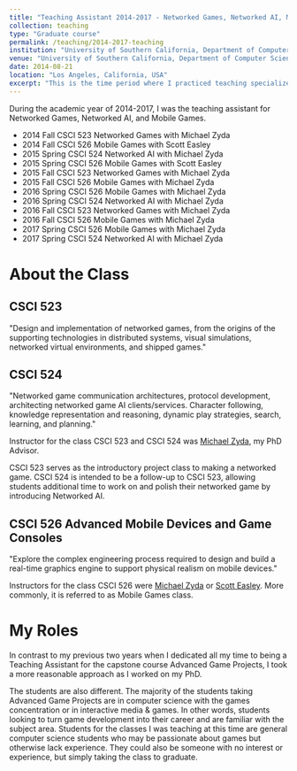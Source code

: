 ```yaml
---
title: "Teaching Assistant 2014-2017 - Networked Games, Networked AI, Mobile Games"
collection: teaching
type: "Graduate course"
permalink: /teaching/2014-2017-teaching
institution: "University of Southern California, Department of Computer Science"
venue: "University of Southern California, Department of Computer Science"
date: 2014-08-21
location: "Los Angeles, California, USA"
excerpt: "This is the time period where I practiced teaching specialized topics to a general audience."
---
```


During the academic year of 2014-2017, I was the teaching assistant for Networked Games, Networked AI, and Mobile Games.
* 2014 Fall CSCI 523 Networked Games with Michael Zyda
* 2014 Fall CSCI 526 Mobile Games with Scott Easley
* 2015 Spring CSCI 524 Networked AI with Michael Zyda
* 2015 Spring CSCI 526 Mobile Games with Scott Easley
* 2015 Fall CSCI 523 Networked Games with Michael Zyda
* 2015 Fall CSCI 526 Mobile Games with Michael Zyda
* 2016 Spring CSCI 526 Mobile Games with Michael Zyda
* 2016 Spring CSCI 524 Networked AI with Michael Zyda
* 2016 Fall CSCI 523 Networked Games with Michael Zyda
* 2016 Fall CSCI 526 Mobile Games with Michael Zyda
* 2017 Spring CSCI 526 Mobile Games with Michael Zyda
* 2017 Spring CSCI 524 Networked AI with Michael Zyda

# About the Class
## CSCI 523
"Design and implementation of networked games, from the origins of the supporting technologies in distributed systems, visual simulations, networked virtual environments, and shipped games."

## CSCI 524
"Networked game communication architectures, protocol development, architecting networked game AI clients/services. Character following, knowledge representation and reasoning, dynamic play strategies, search, learning, and planning."

Instructor for the class CSCI 523 and CSCI 524 was [Michael Zyda](https://www.linkedin.com/in/mikezyda/), my PhD Advisor.

CSCI 523 serves as the introductory project class to making a networked game. CSCI 524 is intended to be a follow-up to CSCI 523, allowing students additional time to work on and polish their networked game by introducing Networked AI.

## CSCI 526 Advanced Mobile Devices and Game Consoles
"Explore the complex engineering process required to design and build a real-time graphics engine to support physical realism on mobile devices."

Instructors for the class CSCI 526 were [Michael Zyda](https://www.linkedin.com/in/mikezyda/) or [Scott Easley](https://www.linkedin.com/in/scott-easley-b209771/). More commonly, it is referred to as Mobile Games class.

# My Roles
In contrast to my previous two years when I dedicated all my time to being a Teaching Assistant for the capstone course Advanced Game Projects, I took a more reasonable approach as I worked on my PhD. 

The students are also different. The majority of the students taking Advanced Game Projects are in computer science with the games concentration or in interactive media & games. In other words, students looking to turn game development into their career and are familiar with the subject area.
Students for the classes I was teaching at this time are general computer science students who may be passionate about games but otherwise lack experience. They could also be someone with no interest or experience, but simply taking the class to graduate.

